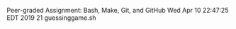 Peer-graded Assignment: Bash, Make, Git, and GitHub
Wed Apr 10 22:47:25 EDT 2019
      21 guessinggame.sh
